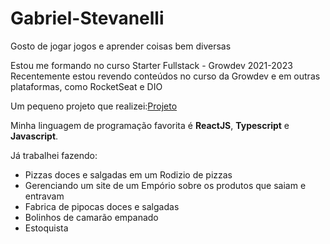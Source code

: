 # Gabriel-Stevanelli
Gosto de jogar jogos e aprender coisas bem diversas

Estou me formando no curso Starter Fullstack - Growdev 2021-2023
Recentemente estou revendo conteúdos no curso da Growdev e em outras plataformas, como RocketSeat e DIO

Um pequeno projeto que realizei:[Projeto](https://github.com/GabrielStevanelli/front-dados)

Minha linguagem de programação favorita é **ReactJS**, **Typescript** e **Javascript**.

Já trabalhei fazendo:

* Pizzas doces e salgadas em um Rodizio de pizzas
* Gerenciando um site de um Empório sobre os produtos que saiam e entravam
* Fabrica de pipocas doces e salgadas
* Bolinhos de camarão empanado
* Estoquista

